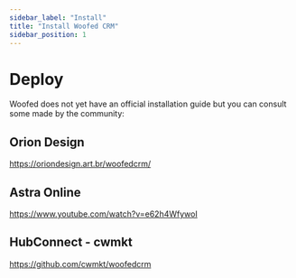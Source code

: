```yaml
---
sidebar_label: "Install"
title: "Install Woofed CRM"
sidebar_position: 1
---
```


# Deploy

Woofed does not yet have an official installation guide but you can consult some made by the community:

## Orion Design
https://oriondesign.art.br/woofedcrm/

## Astra Online
https://www.youtube.com/watch?v=e62h4WfywoI

## HubConnect - cwmkt
https://github.com/cwmkt/woofedcrm